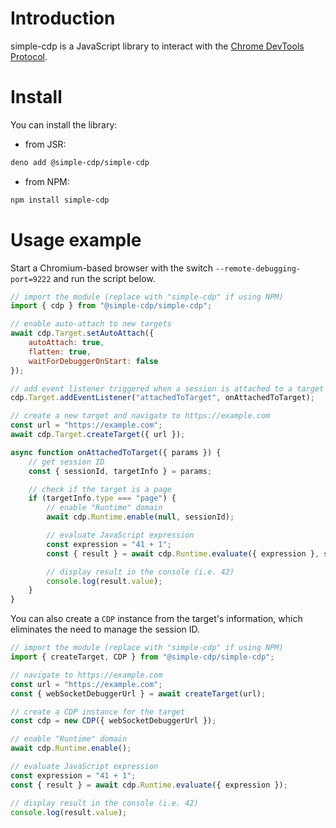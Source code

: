 # Introduction

simple-cdp is a JavaScript library to interact with the [Chrome DevTools Protocol](https://chromedevtools.github.io/devtools-protocol/).

# Install

You can install the library:

- from JSR:

```sh
deno add @simple-cdp/simple-cdp
```

- from NPM:

```sh
npm install simple-cdp
```

# Usage example

Start a Chromium-based browser with the switch `--remote-debugging-port=9222` and run the script below.

```js
// import the module (replace with "simple-cdp" if using NPM)
import { cdp } from "@simple-cdp/simple-cdp";

// enable auto-attach to new targets
await cdp.Target.setAutoAttach({
    autoAttach: true,
    flatten: true,
    waitForDebuggerOnStart: false
});

// add event listener triggered when a session is attached to a target
cdp.Target.addEventListener("attachedToTarget", onAttachedToTarget);

// create a new target and navigate to https://example.com
const url = "https://example.com";
await cdp.Target.createTarget({ url });

async function onAttachedToTarget({ params }) {
    // get session ID
    const { sessionId, targetInfo } = params;

    // check if the target is a page
    if (targetInfo.type === "page") {
        // enable "Runtime" domain
        await cdp.Runtime.enable(null, sessionId);

        // evaluate JavaScript expression
        const expression = "41 + 1";
        const { result } = await cdp.Runtime.evaluate({ expression }, sessionId);

        // display result in the console (i.e. 42)
        console.log(result.value);
    }
}
```

You can also create a `CDP` instance from the target's information, which eliminates the need to manage the session ID.
```js
// import the module (replace with "simple-cdp" if using NPM)
import { createTarget, CDP } from "@simple-cdp/simple-cdp";

// navigate to https://example.com
const url = "https://example.com";
const { webSocketDebuggerUrl } = await createTarget(url);

// create a CDP instance for the target
const cdp = new CDP({ webSocketDebuggerUrl });

// enable "Runtime" domain
await cdp.Runtime.enable();

// evaluate JavaScript expression
const expression = "41 + 1";
const { result } = await cdp.Runtime.evaluate({ expression });

// display result in the console (i.e. 42)
console.log(result.value);
```